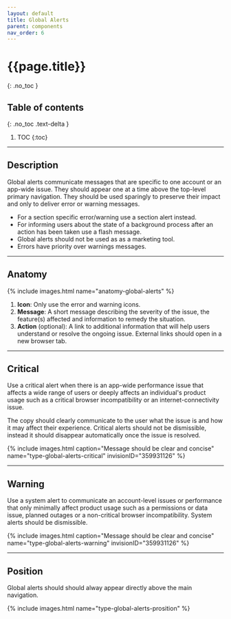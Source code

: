 ```yaml
---
layout: default
title: Global Alerts
parent: components
nav_order: 6
---
```


# {{page.title}}
{: .no_toc }

## Table of contents
{: .no_toc .text-delta }

1. TOC
{:toc}

---

## Description

Global alerts communicate messages that are specific to one account or an app-wide issue.
They should appear one at a time above the top-level primary navigation. They should be used sparingly to preserve their impact and only to deliver error or warning messages.


- For a section specific error/warning use a section alert instead.
- For informing users about the state of a background process after an action has been taken use a flash message.
- Global alerts should not be used as as a marketing tool.
- Errors have priority over warnings messages.

---

## Anatomy

{% include images.html name="anatomy-global-alerts" %}


1. **Icon**:  Only use the error and warning icons.
2. **Message**: A short message describing the severity of the issue, the feature(s) affected and information to remedy the situation.
3. **Action** (optional): A link to additional information that will help users understand or resolve the ongoing issue. External links should open in a new browser tab.

---

## Critical

Use a critical alert when there is an app-wide performance issue that affects a wide range of users or deeply affects an individual's product usage such as a critical browser incompatibility or an internet-connectivity issue.

The copy should clearly communicate to the user what the issue is and how it may affect their experience. Critical alerts should not be dismissible, instead it should disappear automatically once the issue is resolved.

{% include images.html caption="Message should be clear and concise" name="type-global-alerts-critical" invisionID="359931126" %}

---

## Warning

Use a system alert to communicate an account-level issues or performance that only minimally affect product usage such as a permissions or data issue, planned outages or a non-critical browser incompatibility. System alerts should be dismissible.

{% include images.html caption="Message should be clear and concise" name="type-global-alerts-warning" invisionID="359931126" %}


---

## Position

Global alerts should should alway appear directly above the main navigation.

{% include images.html name="type-global-alerts-prosition" %}
